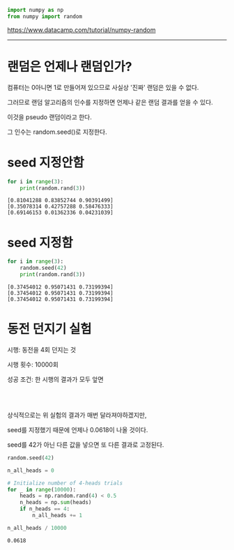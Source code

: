 ```python
import numpy as np
from numpy import random
```

https://www.datacamp.com/tutorial/numpy-random

---

# 랜덤은 언제나 랜덤인가?

컴퓨터는 0아니면 1로 만들어져 있으므로 사실상 '진짜' 랜덤은 있을 수 없다.

그러므로 랜덤 알고리즘의 인수를 지정하면 언제나 같은 랜덤 결과를 얻을 수 있다.

이것을 pseudo 랜덤이라고 한다.

그 인수는 random.seed()로 지정한다.

# seed 지정안함


```python
for i in range(3):
    print(random.rand(3))
```

    [0.81041288 0.83852744 0.90391499]
    [0.35078314 0.42757288 0.58476333]
    [0.69146153 0.01362336 0.04231039]


# seed 지정함


```python
for i in range(3):
    random.seed(42)
    print(random.rand(3))
```

    [0.37454012 0.95071431 0.73199394]
    [0.37454012 0.95071431 0.73199394]
    [0.37454012 0.95071431 0.73199394]


# 동전 던지기 실험

시행: 동전을 4회 던지는 것

시행 횟수: 10000회

성공 조건: 한 시행의 결과가 모두 앞면

<br>
<br>


상식적으로는 위 실험의 결과가 매번 달라져야하겠지만,

seed를 지정했기 때문에 언제나 0.0618이 나올 것이다.

seed를 42가 아닌 다른 값을 넣으면 또 다른 결과로 고정된다.


```python
random.seed(42)

n_all_heads = 0

# Initialize number of 4-heads trials
for _ in range(10000):
    heads = np.random.rand(4) < 0.5
    n_heads = np.sum(heads)
    if n_heads == 4:
        n_all_heads += 1

n_all_heads / 10000
```




    0.0618


